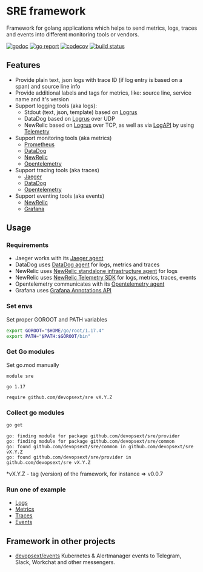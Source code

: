 # SRE framework 

Framework for golang applications which helps to send metrics, logs, traces and events into different monitoring tools or vendors. 

[![godoc](https://godoc.org/github.com/devopsext/sre?status.svg)](https://godoc.org/github.com/devopsext/sre)
[![go report](	https://goreportcard.com/badge/github.com/devopsext/sre)](https://goreportcard.com/report/github.com/devopsext/sre)
[![codecov](https://codecov.io/gh/devopsext/sre/branch/main/graph/badge.svg?token=M78C7PVMDV)](https://codecov.io/gh/devopsext/sre)
[![build status](https://travis-ci.com/devopsext/sre.svg?branch=main)](https://app.travis-ci.com/github/devopsext/sre)

## Features

- Provide plain text, json logs with trace ID (if log entry is based on a span) and source line info
- Provide additional labels and tags for metrics, like: source line, service name and it's version
- Support logging tools (aka logs):
  - Stdout (text, json, template) based on [Logrus](github.com/sirupsen/logrus)
  - DataDog based on [Logrus](github.com/sirupsen/logrus) over UDP
  - NewRelic based on [Logrus](github.com/sirupsen/logrus) over TCP, as well as via [LogAPI](https://docs.newrelic.com/docs/logs/log-management/log-api/) by using [Telemetry](https://github.com/newrelic/newrelic-telemetry-sdk-go) 
- Support monitoring tools (aka metrics)
  - [Prometheus](github.com/prometheus/client_golang)
  - [DataDog](https://github.com/DataDog/datadog-go)
  - [NewRelic](https://github.com/newrelic/newrelic-telemetry-sdk-go)
  - [Opentelemetry](https://github.com/open-telemetry/opentelemetry-go)
- Support tracing tools (aka traces)
  - [Jaeger](https://github.com/jaegertracing/jaeger-client-go)
  - [DataDog](https://github.com/DataDog/dd-trace-go)
  - [Opentelemetry](https://github.com/open-telemetry/opentelemetry-go)
- Support eventing tools (aka events)
  - [NewRelic](https://github.com/newrelic/newrelic-telemetry-sdk-go)
  - [Grafana](https://github.com/grafana/grafana)


## Usage

### Requirements

- Jaeger works with its [Jaeger agent](https://www.jaegertracing.io/docs/latest/getting-started/)
- DataDog uses [DataDog agent](https://docs.datadoghq.com/agent/) for logs, metrics and traces
- NewRelic uses [NewRelic standalone infrastructure agent](https://docs.newrelic.com/docs/infrastructure/install-infrastructure-agent/) for logs
- NewRelic uses [NewRelic Telemetry SDK](https://docs.newrelic.com/docs/telemetry-data-platform/ingest-apis/telemetry-sdks-report-custom-telemetry-data/) for logs, metrics, traces, events
- Opentelemetry communicates with its [Opentelemetry agent](https://github.com/open-telemetry/opentelemetry-collector)
- Grafana uses [Grafana Annotations API](https://grafana.com/docs/grafana/latest/http_api/annotations/) 

### Set envs

Set proper GOROOT and PATH variables
```sh
export GOROOT="$HOME/go/root/1.17.4"
export PATH="$PATH:$GOROOT/bin"
```

### Get Go modules

Set go.mod manually
```plain
module sre

go 1.17

require github.com/devopsext/sre vX.Y.Z
```

### Collect go modules
```sh
go get
```
```log
go: finding module for package github.com/devopsext/sre/provider
go: finding module for package github.com/devopsext/sre/common
go: found github.com/devopsext/sre/common in github.com/devopsext/sre vX.Y.Z
go: found github.com/devopsext/sre/provider in github.com/devopsext/sre vX.Y.Z
```
*vX.Y.Z - tag (version) of the framework, for instance => v0.0.7

### Run one of example
 
- [Logs](examples/logs.md)
- [Metrics](examples/metrics.md)
- [Traces](examples/traces.md)
- [Events](examples/events.md)

## Framework in other projects

- [devopsext/events](https://github.com/devopsext/events) Kubernetes & Alertmanager events to Telegram, Slack, Workchat and other messengers.
